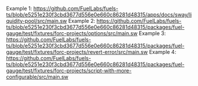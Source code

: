 
Example 1: https://github.com/FuelLabs/fuels-ts/blob/e5251e230f3cbd3677d556e0e660c86281d48315/apps/docs/sway/liquidity-pool/src/main.sw
Example 2: https://github.com/FuelLabs/fuels-ts/blob/e5251e230f3cbd3677d556e0e660c86281d48315/packages/fuel-gauge/test/fixtures/forc-projects/options/src/main.sw
Example 3: https://github.com/FuelLabs/fuels-ts/blob/e5251e230f3cbd3677d556e0e660c86281d48315/packages/fuel-gauge/test/fixtures/forc-projects/revert-error/src/main.sw
Example 4: https://github.com/FuelLabs/fuels-ts/blob/e5251e230f3cbd3677d556e0e660c86281d48315/packages/fuel-gauge/test/fixtures/forc-projects/script-with-more-configurable/src/main.sw
